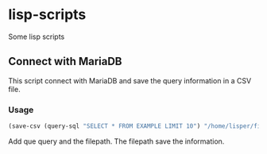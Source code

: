 # lisp-scripts
Some lisp scripts

## Connect with MariaDB

This script connect with MariaDB and save the query information in a CSV file.

### Usage

```lisp
(save-csv (query-sql "SELECT * FROM EXAMPLE LIMIT 10") "/home/lisper/first_10.csv")
```

Add que query and the filepath. The filepath save the information.